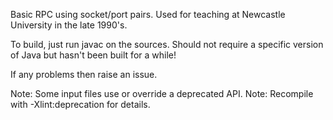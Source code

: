 Basic RPC using socket/port pairs. Used for teaching at Newcastle University in the late 1990's.

To build, just run javac on the sources. Should not require a specific version of Java but hasn't been built for a while!

If any problems then raise an issue.

Note: Some input files use or override a deprecated API.
Note: Recompile with -Xlint:deprecation for details.
